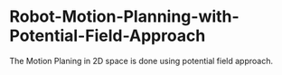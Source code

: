# Robot-Motion-Planning-with-Potential-Field-Approach
 The Motion Planing in 2D space is done using potential field approach.
